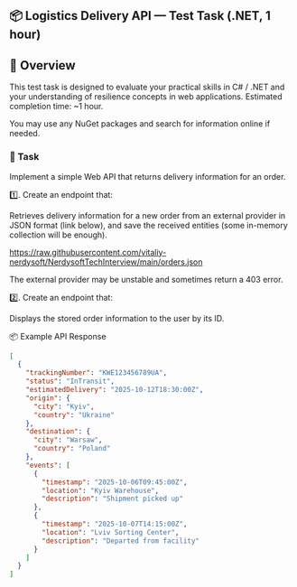 ## 📦 Logistics Delivery API — Test Task (.NET, 1 hour)

## 🧭 Overview

This test task is designed to evaluate your practical skills in C# / .NET and your understanding of resilience concepts in web applications.
Estimated completion time: ~1 hour.

You may use any NuGet packages and search for information online if needed.

### 🚚 Task

Implement a simple Web API that returns delivery information for an order.

1️⃣. Create an endpoint that:

Retrieves delivery information for a new order from an external provider in JSON format (link below), and save the received entities (some in-memory collection will be enough).

https://raw.githubusercontent.com/vitaliy-nerdysoft/NerdysoftTechInterview/main/orders.json

The external provider may be unstable and sometimes return a 403 error.

2️⃣. Create an endpoint that:

Displays the stored order information to the user by its ID.

📦 Example API Response
```json
[
  {
    "trackingNumber": "KWE123456789UA",
    "status": "InTransit",
    "estimatedDelivery": "2025-10-12T18:30:00Z",
    "origin": {
      "city": "Kyiv",
      "country": "Ukraine"
    },
    "destination": {
      "city": "Warsaw",
      "country": "Poland"
    },
    "events": [
      {
        "timestamp": "2025-10-06T09:45:00Z",
        "location": "Kyiv Warehouse",
        "description": "Shipment picked up"
      },
      {
        "timestamp": "2025-10-07T14:15:00Z",
        "location": "Lviv Sorting Center",
        "description": "Departed from facility"
      }
    ]
  }
]
```
